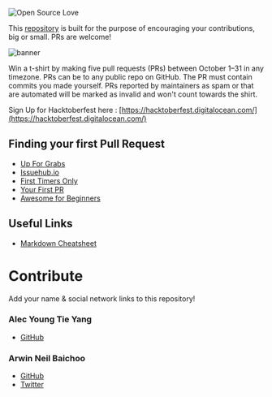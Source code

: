 ![Open Source Love](https://img.shields.io/badge/Open%20Source-%E2%9D%A4-pink.svg)

This [repository](https://github.com/Front-End-Coders-Mauritius/hacktoberfestmu-2019) is built for the purpose of encouraging your contributions, big or small. PRs are welcome!

![banner](https://github.com/Front-End-Coders-Mauritius/hacktoberfestmu-2019/raw/master/assets/hacktoberfest_banner.png)


Win a t-shirt by making five pull requests (PRs) between October 1–31 in any timezone. PRs can be to any public repo on GitHub. The PR must contain commits you made yourself. PRs reported by maintainers as spam or that are automated will be marked as invalid and won't count towards the shirt.

Sign Up for Hacktoberfest here : [https://hacktoberfest.digitalocean.com/](https://hacktoberfest.digitalocean.com/)

## Finding your first Pull Request
- [Up For Grabs](https://up-for-grabs.net/)
- [Issuehub.io](http://issuehub.io/)
- [First Timers Only](https://www.firsttimersonly.com/)
- [Your First PR](http://yourfirstpr.github.io/)
- [Awesome for Beginners](https://github.com/mungell/awesome-for-beginners)

## Useful Links
- [Markdown Cheatsheet](https://github.com/adam-p/markdown-here/wiki/Markdown-Cheatsheet)


# Contribute
Add your name & social network links to this repository!
### Alec Young Tie Yang
 - [GitHub](https://github.com/Alecyty)

### Arwin Neil Baichoo
- [GitHub](github.com/arwinneil)
- [Twitter](twitter.com/arwinneil)
